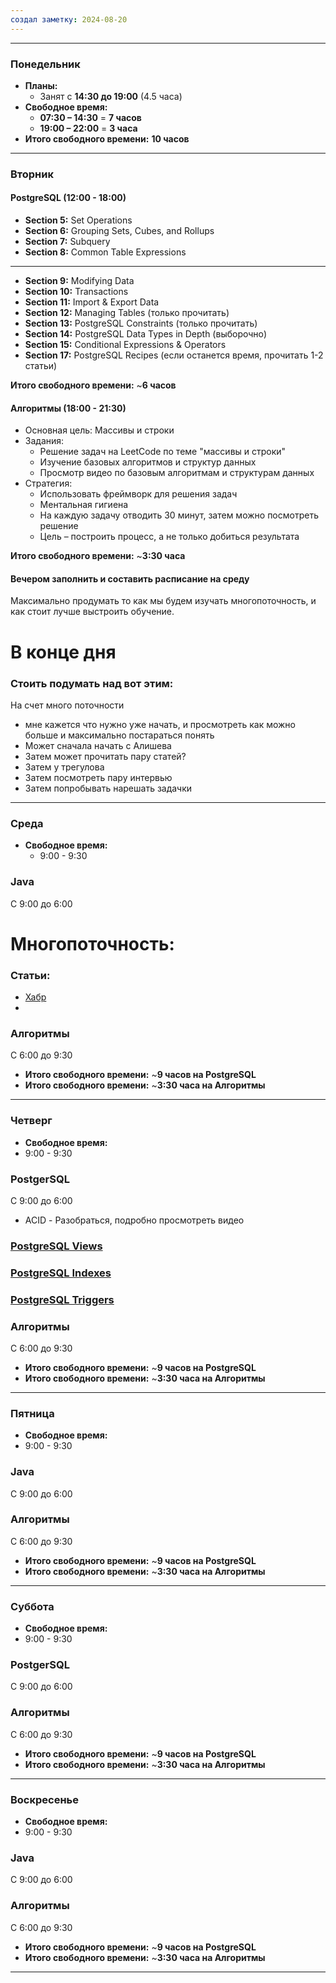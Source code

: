 ```yaml
---
создал заметку: 2024-08-20
---
```



---

### **Понедельник**
- **Планы:**
  - Занят с **14:30 до 19:00** (4.5 часа)
- **Свободное время:**
  - **07:30 – 14:30** = **7 часов**
  - **19:00 – 22:00** = **3 часа**
- **Итого свободного времени:** **10 часов**

---

### **Вторник**

#### **PostgreSQL** (12:00 - 18:00)
- **Section 5:** Set Operations
- **Section 6:** Grouping Sets, Cubes, and Rollups
- **Section 7:** Subquery
- **Section 8:** Common Table Expressions 
---
- **Section 9:** Modifying Data
- **Section 10:** Transactions
- **Section 11:** Import & Export Data
- **Section 12:** Managing Tables (только прочитать)
- **Section 13:** PostgreSQL Constraints (только прочитать)
- **Section 14:** PostgreSQL Data Types in Depth (выборочно)
- **Section 15:** Conditional Expressions & Operators
- **Section 17:** PostgreSQL Recipes (если останется время, прочитать 1-2 статьи)

**Итого свободного времени:** ~**6 часов**

#### **Алгоритмы** (18:00 - 21:30)
- Основная цель: Массивы и строки
- Задания: 
  - Решение задач на LeetCode по теме "массивы и строки"
  - Изучение базовых алгоритмов и структур данных
  - Просмотр видео по базовым алгоритмам и структурам данных
- Стратегия:
  - Использовать фреймворк для решения задач
  - Ментальная гигиена
  - На каждую задачу отводить 30 минут, затем можно посмотреть решение
  - Цель – построить процесс, а не только добиться результата

**Итого свободного времени:** ~**3:30 часа**

#### Вечером заполнить и составить расписание на среду
Максимально продумать то как мы будем изучать многопоточность, и как стоит лучше выстроить обучение. 

# В конце дня
### Стоить подумать над вот этим: 
На счет много поточности
- мне кажется что нужно уже начать, и просмотреть как можно больше и максимально постараться понять
- Может сначала начать с Алишева
- Затем может прочитать пару статей?
- Затем у трегулова
- Затем посмотреть пару интервью
- Затем попробывать нарешать задачки

---

### **Среда**
- **Свободное время:**
  - 9:00 - 9:30 
### Java
C 9:00 до 6:00
# Многопоточность: 

### Статьи: 
 - [Хабр](https://habr.com/ru/articles/164487/)
 - 
### Алгоритмы
С 6:00 до 9:30

- **Итого свободного времени:** ~**9 часов на PostgreSQL**
- **Итого свободного времени:** ~**3:30 часа на Алгоритмы**

---

### **Четверг**
- **Свободное время:**
- 9:00 - 9:30 
### PostgerSQL
C 9:00 до 6:00
- ACID
		- Разобраться, подробно просмотреть видео
### [PostgreSQL Views](https://www.postgresqltutorial.com/postgresql-views/)
### [PostgreSQL Indexes](https://www.postgresqltutorial.com/postgresql-indexes/)
### [PostgreSQL Triggers](https://www.postgresqltutorial.com/postgresql-triggers/)
### Алгоритмы
С 6:00 до 9:30

- **Итого свободного времени:** ~**9 часов на PostgreSQL**
- **Итого свободного времени:** ~**3:30 часа на Алгоритмы**

---

### **Пятница**
- **Свободное время:**
- 9:00 - 9:30 
### Java
C 9:00 до 6:00

### Алгоритмы
С 6:00 до 9:30

- **Итого свободного времени:** ~**9 часов на PostgreSQL**
- **Итого свободного времени:** ~**3:30 часа на Алгоритмы**

---

### **Суббота**
- **Свободное время:**
- 9:00 - 9:30 
### PostgerSQL
C 9:00 до 6:00

### Алгоритмы
С 6:00 до 9:30

- **Итого свободного времени:** ~**9 часов на PostgreSQL**
- **Итого свободного времени:** ~**3:30 часа на Алгоритмы**

---

### **Воскресенье**
- **Свободное время:**
- 9:00 - 9:30 
### Java
C 9:00 до 6:00

### Алгоритмы
С 6:00 до 9:30

- **Итого свободного времени:** ~**9 часов на PostgreSQL**
- **Итого свободного времени:** ~**3:30 часа на Алгоритмы**

---
